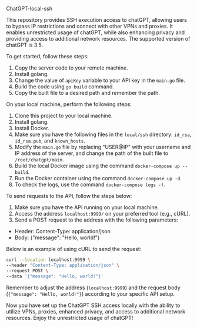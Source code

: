 ChatGPT-local-ssh

This repository provides SSH execution access to chatGPT, allowing users to bypass IP restrictions and connect with other VPNs and proxies. It enables unrestricted usage of chatGPT, while also enhancing privacy and providing access to additional network resources. The supported version of chatGPT is 3.5.

To get started, follow these steps:

1. Copy the server code to your remote machine.
2. Install golang.
3. Change the value of `apiKey` variable to your API key in the `main.go` file.
4. Build the code using `go build` command.
5. Copy the built file to a desired path and remember the path.

On your local machine, perform the following steps:

1. Clone this project to your local machine.
2. Install golang.
3. Install Docker.
4. Make sure you have the following files in the `local/ssh` directory: `id_rsa`, `id_rsa.pub`, and `known_hosts`.
5. Modify the `main.go` file by replacing "USER@IP" with your username and IP address of the server, and change the path of the built file to `/root/chatgpt/main`.
6. Build the local Docker image using the command `docker-compose up --build`.
7. Run the Docker container using the command `docker-compose up -d`.
8. To check the logs, use the command `docker-compose logs -f`.

To send requests to the API, follow the steps below:
1. Make sure you have the API running on your local machine.
2. Access the address `localhost:9999/` on your preferred tool (e.g., cURL).
3. Send a POST request to the address with the following parameters:
- Header: Content-Type: application/json
- Body: {"message": "Hello, world!"}

Below is an example of using cURL to send the request:
```bash
curl --location localhost:9999 \
--header "Content-Type: application/json" \
--request POST \
--data '{"message": "Hello, world!"}'
```

Remember to adjust the address (`localhost:9999`) and the request body (`{"message": "Hello, world!"}`) according to your specific API setup.

Now you have set up the ChatGPT SSH access locally with the ability to utilize VPNs, proxies, enhanced privacy, and access to additional network resources. Enjoy the unrestricted usage of chatGPT!